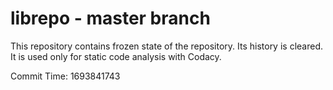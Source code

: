 # librepo - master branch

This repository contains frozen state of the repository.
Its history is cleared. It is used only for static code
analysis with Codacy.

Commit Time: 1693841743